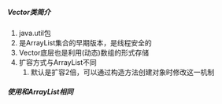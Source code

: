 ##### Vector类简介
1. java.util包
2. 是ArrayList集合的早期版本，是线程安全的
3. Vector底层也是利用(动态)数组的形式存储
4. 扩容方式与ArrayList不同
   1. 默认是扩容2倍，可以通过构造方法创建对象时修改这一机制


##### 使用和ArrayList相同

	